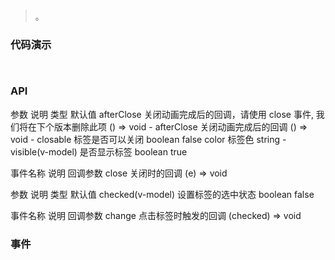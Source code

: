 #   

>  。


###  代码演示

```
 
```

### API
参数	说明	类型	默认值
afterClose	关闭动画完成后的回调，请使用 close 事件, 我们将在下个版本删除此项	() => void	-
afterClose	关闭动画完成后的回调	() => void	-
closable	标签是否可以关闭	boolean	false
color	标签色	string	-
visible(v-model)	是否显示标签	boolean	true


事件名称	说明	回调参数
close	关闭时的回调	(e) => void



参数	说明	类型	默认值
checked(v-model)	设置标签的选中状态	boolean	false


事件名称	说明	回调参数
change	点击标签时触发的回调	(checked) => void
 


### 事件

 

